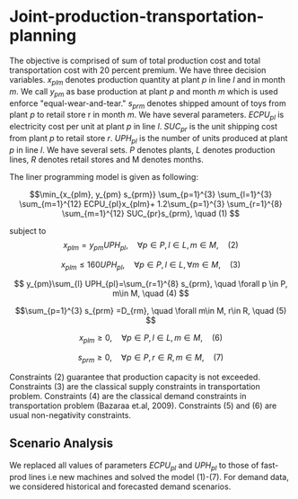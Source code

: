 # Joint-production-transportation-planning

The objective is comprised of sum of total production cost and total transportation cost with $20$ percent premium. We have three decision variables. $x_{plm}$ denotes production quantity at plant $p$ in line $l$ and in month $m$. We call $y_{pm}$ as base production at plant $p$ and month $m$ which is used enforce "equal-wear-and-tear." $s_{prm}$ denotes shipped amount of toys from plant $p$ to retail store r in month $m.$ We have several parameters. $ECPU_{pl}$  is electricity cost per unit at plant $p$ in line $l.$ $SUC_{pr}$ is the unit shipping cost from plant $p$ to retail store $r.$ $UPH_{pl}$ is the number of units produced at plant $p$ in line $l.$ We have several sets. $P$ denotes plants, $L$ denotes production lines, $R$ denotes retail stores and M denotes months. 

The liner programming model is given as following:

$$\min_{x_{plm}, y_{pm} s_{prm}} \sum_{p=1}^{3} \sum_{l=1}^{3} \sum_{m=1}^{12} ECPU_{pl}x_{plm}+ 1.2\sum_{p=1}^{3} \sum_{r=1}^{8} \sum_{m=1}^{12} SUC_{pr}s_{prm}, \quad (1) $$

subject to $$x_{plm}=y_{pm}UPH_{pl}, \quad \forall p\in P ,l \in L, m \in M, \quad (2) $$

$$x_{plm} \leq 160 UPH_{pl}, \quad \forall p\in P ,l \in L,\forall m \in M, \quad (3) $$

$$ y_{pm}\sum_{l} UPH_{pl}=\sum_{r=1}^{8} s_{prm}, \quad \forall p \in P, m\in M, \quad (4) $$

$$\sum_{p=1}^{3} s_{prm} =D_{rm}, \quad \forall m\in M, r\in R, \quad (5) $$

$$x_{plm}\geq 0, \quad \forall p \in P, l\in L, m\in M, \quad (6) $$

$$s_{prm}\geq 0, \quad \forall p \in P, r\in R, m\in M, \quad (7) $$


Constraints (2) guarantee that production capacity is not exceeded. Constraints (3) are the classical supply constraints in transportation problem. Constraints (4) are the classical demand constraints in transportation problem (Bazaraa et.al, 2009). Constraints (5) and (6) are usual non-negativity constraints. 

## Scenario Analysis

We replaced all values of parameters $ECPU_{pl}$ and $UPH_{pl}$ to those of fast-prod lines i.e new machines and solved the model (1)-(7). For demand data, we considered historical and forecasted demand scenarios.
